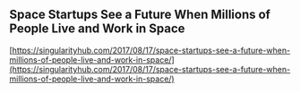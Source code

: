 ## Space Startups See a Future When Millions of People Live and Work in Space
  
  [https://singularityhub.com/2017/08/17/space-startups-see-a-future-when-millions-of-people-live-and-work-in-space/](https://singularityhub.com/2017/08/17/space-startups-see-a-future-when-millions-of-people-live-and-work-in-space/)